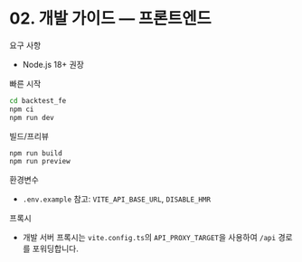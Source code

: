# 02. 개발 가이드 — 프론트엔드

요구 사항
- Node.js 18+ 권장

빠른 시작
```bash
cd backtest_fe
npm ci
npm run dev
```

빌드/프리뷰
```bash
npm run build
npm run preview
```

환경변수
- `.env.example` 참고: `VITE_API_BASE_URL`, `DISABLE_HMR`

프록시
- 개발 서버 프록시는 `vite.config.ts`의 `API_PROXY_TARGET`을 사용하여 `/api` 경로를 포워딩합니다.
